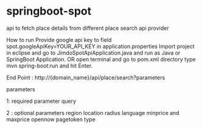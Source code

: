 # springboot-spot
api to fetch place details from different place search api provider

How to run
Provide google api key to field spot.googleApiKey=YOUR_API_KEY in application.properties
Import project in eclipse and go to JimdoSpotApiApplication.java  and run as Java or SpringBoot Application.
OR open terminal and go to pom.xml directory type mvn spring-boot:run and hit Enter. 

End Point :
http://{domain_name}/api/place/search?parameters


parameters

1: required parameter
query

2 : optional parameters
region
location
radius
language
minprice and maxprice
opennow
pagetoken
type
